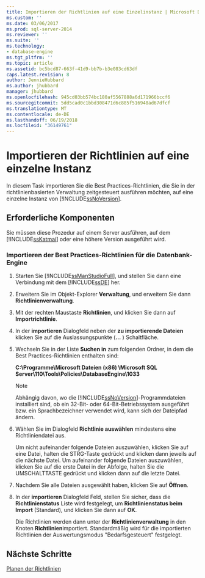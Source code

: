 ```yaml
---
title: Importieren der Richtlinien auf eine Einzelinstanz | Microsoft Docs
ms.custom: ''
ms.date: 03/06/2017
ms.prod: sql-server-2014
ms.reviewer: ''
ms.suite: ''
ms.technology:
- database-engine
ms.tgt_pltfrm: ''
ms.topic: article
ms.assetid: bc5bcd87-663f-41d9-bb7b-b3e083cd63df
caps.latest.revision: 8
author: JennieHubbard
ms.author: jhubbard
manager: jhubbard
ms.openlocfilehash: 945cd03bb574bc180af5567888a6d171966bccf6
ms.sourcegitcommit: 5dd5cad0c1bbd308471d6c885f516948ad67dfcf
ms.translationtype: MT
ms.contentlocale: de-DE
ms.lasthandoff: 06/19/2018
ms.locfileid: "36149761"
---
```

# <a name="import-the-policies-to-a-single-instance"></a>Importieren der Richtlinien auf eine einzelne Instanz
  In diesem Task importieren Sie die Best Practices-Richtlinien, die Sie in der richtlinienbasierten Verwaltung zeitgesteuert ausführen möchten, auf eine einzelne Instanz von [!INCLUDE[ssNoVersion](../includes/ssnoversion-md.md)].  
  
## <a name="prerequisites"></a>Erforderliche Komponenten  
 Sie müssen diese Prozedur auf einem Server ausführen, auf dem [!INCLUDE[ssKatmai](../includes/sskatmai-md.md)] oder eine höhere Version ausgeführt wird.  
  
### <a name="import-the-best-practices-policies-for-the-database-engine"></a>Importieren der Best Practices-Richtlinien für die Datenbank-Engine  
  
1.  Starten Sie [!INCLUDE[ssManStudioFull](../includes/ssmanstudiofull-md.md)], und stellen Sie dann eine Verbindung mit dem [!INCLUDE[ssDE](../includes/ssde-md.md)] her.  
  
2.  Erweitern Sie im Objekt-Explorer **Verwaltung**, und erweitern Sie dann **Richtlinienverwaltung**.  
  
3.  Mit der rechten Maustaste **Richtlinien**, und klicken Sie dann auf **Importrichtlinie**.  
  
4.  In der **importieren** Dialogfeld neben der **zu importierende Dateien** klicken Sie auf die Auslassungspunkte (**...** ) Schaltfläche.  
  
5.  Wechseln Sie in der Liste **Suchen in** zum folgenden Ordner, in dem die Best Practices-Richtlinien enthalten sind:  
  
     **C:\Programme\Microsoft Dateien (x86) \Microsoft SQL Server\110\Tools\Policies\DatabaseEngine\1033**  
  
    > [!NOTE]  
    >  Abhängig davon, wo die [!INCLUDE[ssNoVersion](../includes/ssnoversion-md.md)]-Programmdateien installiert sind, ob ein 32-Bit- oder 64-Bit-Betriebssystem ausgeführt bzw. ein Sprachbezeichner verwendet wird, kann sich der Dateipfad ändern.  
  
6.  Wählen Sie im Dialogfeld **Richtlinie auswählen** mindestens eine Richtliniendatei aus.  
  
     Um nicht aufeinander folgende Dateien auszuwählen, klicken Sie auf eine Datei, halten die STRG-Taste gedrückt und klicken dann jeweils auf die nächste Datei. Um aufeinander folgende Dateien auszuwählen, klicken Sie auf die erste Datei in der Abfolge, halten Sie die UMSCHALTTASTE gedrückt und klicken dann auf die letzte Datei.  
  
7.  Nachdem Sie alle Dateien ausgewählt haben, klicken Sie auf **Öffnen**.  
  
8.  In der **importieren** Dialogfeld Feld, stellen Sie sicher, dass die **Richtlinienstatus** Liste wird festgelegt, um **Richtlinienstatus beim Import** (Standard), und klicken Sie dann auf **OK**.  
  
     Die Richtlinien werden dann unter der **Richtlinienverwaltung** in den Knoten **Richtlinien**importiert. Standardmäßig wird für die importierten Richtlinien der Auswertungsmodus "Bedarfsgesteuert" festgelegt.  
  
## <a name="next-steps"></a>Nächste Schritte  
 [Planen der Richtlinien](../../2014/tutorials/schedule-the-policies.md)  
  
  